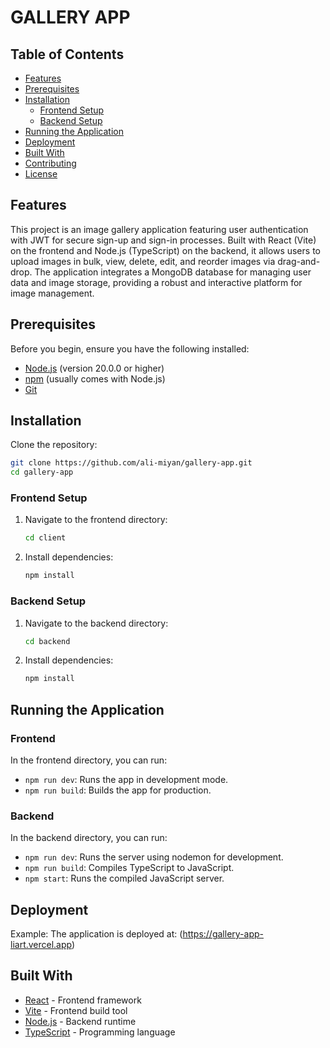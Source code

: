 # GALLERY APP

## Table of Contents
- [Features](#features)
- [Prerequisites](#prerequisites)
- [Installation](#installation)
  - [Frontend Setup](#frontend-setup)
  - [Backend Setup](#backend-setup)
- [Running the Application](#running-the-application)
- [Deployment](#deployment)
- [Built With](#built-with)
- [Contributing](#contributing)
- [License](#license)

## Features

This project is an image gallery application featuring user authentication with JWT for secure sign-up and sign-in processes. Built with React (Vite) on the frontend and Node.js (TypeScript) on the backend, it allows users to upload images in bulk, view, delete, edit, and reorder images via drag-and-drop. The application integrates a MongoDB database for managing user data and image storage, providing a robust and interactive platform for image management.

## Prerequisites

Before you begin, ensure you have the following installed:
- [Node.js](https://nodejs.org/) (version 20.0.0 or higher)
- [npm](https://www.npmjs.com/) (usually comes with Node.js)
- [Git](https://git-scm.com/)

## Installation

Clone the repository:

```bash
git clone https://github.com/ali-miyan/gallery-app.git
cd gallery-app
```

### Frontend Setup

1. Navigate to the frontend directory:
   ```bash
   cd client
   ```

2. Install dependencies:
   ```bash
   npm install
   ```

### Backend Setup

1. Navigate to the backend directory:
   ```bash
   cd backend
   ```

2. Install dependencies:
   ```bash
   npm install
   ```

## Running the Application

### Frontend

In the frontend directory, you can run:

- `npm run dev`: Runs the app in development mode.
- `npm run build`: Builds the app for production.

### Backend

In the backend directory, you can run:

- `npm run dev`: Runs the server using nodemon for development.
- `npm run build`: Compiles TypeScript to JavaScript.
- `npm start`: Runs the compiled JavaScript server.

## Deployment

Example:
The application is deployed at: (https://gallery-app-liart.vercel.app)

## Built With

- [React](https://reactjs.org/) - Frontend framework
- [Vite](https://vitejs.dev/) - Frontend build tool
- [Node.js](https://nodejs.org/) - Backend runtime
- [TypeScript](https://www.typescriptlang.org/) - Programming language

